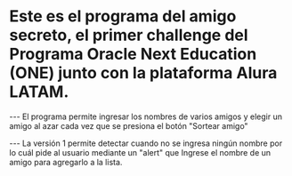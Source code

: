 <h1>Este es el programa del amigo secreto, el primer challenge del Programa Oracle Next Education (ONE) junto con la plataforma Alura LATAM.</h1>

--- El programa permite ingresar los nombres de varios amigos y elegir un amigo al azar cada vez que se presiona el botón "Sortear amigo"

--- La versión 1 permite detectar cuando no se ingresa ningún nombre por lo cuál pide al usuario mediante un "alert" que Ingrese el nombre de un amigo para agregarlo a la lista.
